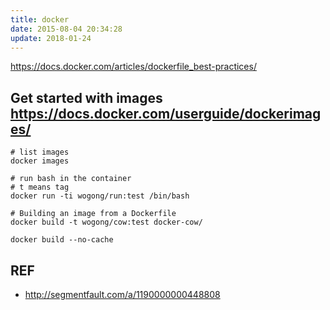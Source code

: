 ```yaml
---
title: docker
date: 2015-08-04 20:34:28
update: 2018-01-24
---
```



<https://docs.docker.com/articles/dockerfile_best-practices/>

## Get started with images <https://docs.docker.com/userguide/dockerimages/>

    # list images
    docker images
    
    # run bash in the container
    # t means tag
    docker run -ti wogong/run:test /bin/bash

    # Building an image from a Dockerfile
    docker build -t wogong/cow:test docker-cow/

    docker build --no-cache




## REF
* <http://segmentfault.com/a/1190000000448808>

